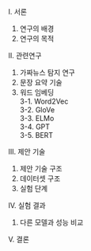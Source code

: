 I. 서론   
  1. 연구의 배경   
  2. 연구의 목적   

II. 관련연구   
  1. 가짜뉴스 탐지 연구   
  2. 문장 요약 기술   
  3. 워드 임베딩   
    3-1. Word2Vec   
    3-2. GloVe   
    3-3. ELMo   
    3-4. GPT   
    3-5. BERT   

III. 제안 기술   
  1. 제안 기술 구조   
  2. 데이터셋 구조   
  3. 실험 단계   

IV. 실험 결과   
  1. 다른 모델과 성능 비교   

V. 결론   

